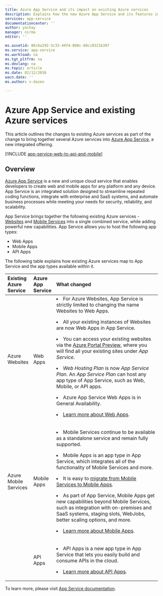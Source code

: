 ```yaml
---
title: Azure App Service and its impact on existing Azure services
description: Explains how the new Azure App Service and its features impact existing services in Azure.
services: app-service
documentationcenter: ''
author: yochay
manager: nirma
editor: ''

ms.assetid: 86c6a292-3c33-49f4-890c-89cc0321b397
ms.service: app-service
ms.workload: na
ms.tgt_pltfrm: na
ms.devlang: na
ms.topic: article
ms.date: 02/12/2016
wacn.date: ''
ms.author: v-dazen

---
```

# Azure App Service and existing Azure services
This article outlines the changes to existing Azure services as part of the change to bring together several Azure services into [Azure App Service](https://www.azure.cn/home/features/app-service/), a new integrated offering.

[!INCLUDE [app-service-web-to-api-and-mobile](../../includes/app-service-web-to-api-and-mobile.md)]

## Overview
[Azure App Service](https://www.azure.cn/home/features/app-service/) is a new and unique cloud service that enables developers to create web and mobile apps for any platform and any device. App Service is an integrated solution designed to streamline repeated coding functions, integrate with enterprise and SaaS systems, and automate business processes while meeting your needs for security, reliability, and scalability.

App Service brings together the following existing Azure services - [Websites](https://www.azure.cn/home/features/app-service/web-apps/) and [Mobile Services](https://www.azure.cn/home/features/mobile-services/) into a single combined service, while adding powerful new capabilities.  App Service allows you to host the following app types:

* Web Apps
* Mobile Apps
* API Apps

The following table explains how existing Azure services map to App Service and the app types available within it.

<table>
<thead>
<tr class="header">
<th align="left", style="width:10%">Existing Azure Service</th>
<th align="left", style="width:10%">Azure App Service</th>
<th align="left", style="width:80%">What changed</th>
</tr>
</thead>
<tbody>
<tr class="odd">
<td align="left">Azure Websites</td>
<td align="left">Web Apps</td>
<td align="left"><li>For Azure Websites, App Service is strictly limited to changing the name  Websites to Web Apps.
<p><li>All your existing instances of Websites are now Web Apps in App Service.</p>
<p><li>You can access your existing websites via the <a href="/app-service-web/app-service-web-app-azure-portal">Azure Portal Preview</a>, where you will find all your existing sites under <em>App Service</em>.</p>
<p><li><em>Web Hosting Plan</em> is now <em>App Service Plan</em>. An <em>App Service Plan</em> can host any app type of App Service, such as Web, Mobile, or API apps.</p>
<p><li>Azure App Service Web Apps is in General Availability.</p>
<p><li><a href="https://www.azure.cn/home/features/app-service/web-apps/">Learn more about Web Apps</a>.</p></td>
</tr>
<tr class="even">
<td align="left">Azure Mobile Services</td>
<td align="left">Mobile Apps</td>
<td align="left"><p><li>Mobile Services continue to be available as a standalone service and remain fully supported.</p>
<p><li>Mobile Apps is an app type in App Service, which integrates all of the functionality of Mobile Services and more.</p>
<p><li>It is easy to <a href="/app-service-mobile/app-service-mobile-migrating-from-mobile-services">migrate from Mobile Services to Mobile Apps</a>.</p>
<p><li>As part of App Service, Mobile Apps get new capabilities beyond Mobile Services, such as  integration with on-premises and SaaS systems, staging slots, WebJobs, better scaling options, and more.</p>
<p><li><a href="https://www.azure.cn/home/features/app-service/mobile-apps/">Learn more about Mobile Apps</a>.</p>
</tr>
<tr class="odd">
<td align="left"></td>
<td align="left">API Apps</td>
<td align="left">
<p><li>API Apps is a new app type in App Service that lets you easily build and consume APIs in the cloud.</p>
<p><li><a href="https://www.azure.cn/home/features/app-service/api-apps/">Learn more about API Apps</a>.</p></td>
</tr>
</tbody>
</table>

To learn more, please visit [App Service documentation](/app-service/).